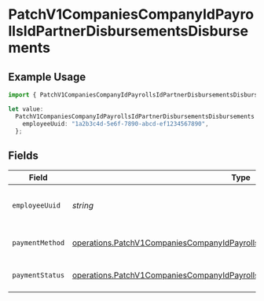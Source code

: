 # PatchV1CompaniesCompanyIdPayrollsIdPartnerDisbursementsDisbursements

## Example Usage

```typescript
import { PatchV1CompaniesCompanyIdPayrollsIdPartnerDisbursementsDisbursements } from "@gusto/embedded-api/models/operations/patchv1companiescompanyidpayrollsidpartnerdisbursements.js";

let value:
  PatchV1CompaniesCompanyIdPayrollsIdPartnerDisbursementsDisbursements = {
    employeeUuid: "1a2b3c4d-5e6f-7890-abcd-ef1234567890",
  };
```

## Fields

| Field                                                                                                                                                                              | Type                                                                                                                                                                               | Required                                                                                                                                                                           | Description                                                                                                                                                                        | Example                                                                                                                                                                            |
| ---------------------------------------------------------------------------------------------------------------------------------------------------------------------------------- | ---------------------------------------------------------------------------------------------------------------------------------------------------------------------------------- | ---------------------------------------------------------------------------------------------------------------------------------------------------------------------------------- | ---------------------------------------------------------------------------------------------------------------------------------------------------------------------------------- | ---------------------------------------------------------------------------------------------------------------------------------------------------------------------------------- |
| `employeeUuid`                                                                                                                                                                     | *string*                                                                                                                                                                           | :heavy_check_mark:                                                                                                                                                                 | UUID of the employee                                                                                                                                                               | 1a2b3c4d-5e6f-7890-abcd-ef1234567890                                                                                                                                               |
| `paymentMethod`                                                                                                                                                                    | [operations.PatchV1CompaniesCompanyIdPayrollsIdPartnerDisbursementsPaymentMethod](../../models/operations/patchv1companiescompanyidpayrollsidpartnerdisbursementspaymentmethod.md) | :heavy_minus_sign:                                                                                                                                                                 | Payment method for the employee                                                                                                                                                    |                                                                                                                                                                                    |
| `paymentStatus`                                                                                                                                                                    | [operations.PatchV1CompaniesCompanyIdPayrollsIdPartnerDisbursementsPaymentStatus](../../models/operations/patchv1companiescompanyidpayrollsidpartnerdisbursementspaymentstatus.md) | :heavy_minus_sign:                                                                                                                                                                 | Status of the payment disbursement                                                                                                                                                 |                                                                                                                                                                                    |